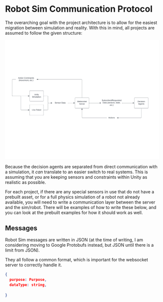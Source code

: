 # Robot Sim Communication Protocol

The overarching goal with the project architecture is to allow for the easiest migration between simulation and reality. With this in mind, all projects are assumed to follow the given structure:

![](./img/robot-sim-overall-arch.png)

Because the decision agents are separated from direct communication with a simulation, it *can* translate to an easier switch to real systems. This is assuming that you are keeping sensors and constraints within Unity as realistic as possible.

For each project, if there are any special sensors in use that do not have a prebuilt asset, or for a full physics simulation of a robot not already available, you will need to write a communication layer between the server and the sim/robot. There will be examples of how to write these below, and you can look at the prebuilt examples for how it should work as well.

## Messages

Robot Sim messages are written in JSON (at the time of writing, I am considering moving to Google Protobufs instead, but JSON until there is a limit from JSON).

They all follow a common format, which is important for the websocket server to correctly handle it.

```JSON
{
  purpose: Purpose,
  dataType: string,
  
}
```